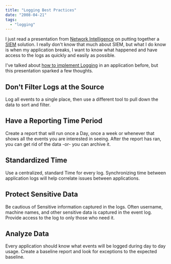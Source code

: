 ```yaml
---
title: "Logging Best Practices"
date: "2008-04-21"
tags: 
  - "logging"
---
```


I just read a presentation from [Network Intelligence](http://www.certconf.org/presentations/2005/files/WC4.pdf) on putting together a [SIEM](http://www.acronymfinder.com/af-query.asp?Acronym=siem) solution. I really don't know that much about SIEM, but what I do know is when my application breaks, I want to know what happened and have access to the logs as quickly and easily as possible.

I've talked about [how to implement Logging](http://blog.framework-it.net/2007/07/how-to-implement-logging.html) in an application before, but this presentation sparked a few thoughts.

## Don't Filter Logs at the Source

Log all events to a single place, then use a different tool to pull down the data to sort and filter.

## Have a Reporting Time Period

Create a report that will run once a Day, once a week or whenever that shows all the events you are interested in seeing. After the report has ran, you can get rid of the data -or- you can archive it.

## Standardized Time

Use a centralized, standard Time for every log. Synchronizing time between application logs will help correlate issues between applications.

## Protect Sensitive Data

Be cautious of Sensitive information captured in the logs. Often username, machine names, and other sensitive data is captured in the event log. Provide access to the log to only those who need it.

## Analyze Data

Every application should know what events will be logged during day to day usage. Create a baseline report and look for exceptions to the expected baseline.

